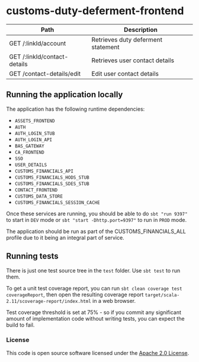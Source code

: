 
# customs-duty-deferment-frontend

| Path                                                                   | Description                                                                                       |
| ---------------------------------------------------------------------  | ------------------------------------------------------------------------------------------------- |
| GET  /:linkId/account                                                  | Retrieves duty deferment statement                                                                |                
| GET  /:linkId/contact-details                                          | Retrieves user contact details                                                                    |                
| GET  /contact-details/edit                                             | Edit user contact details                                                                         |                


## Running the application locally

The application has the following runtime dependencies:

* `ASSETS_FRONTEND`
* `AUTH`
* `AUTH_LOGIN_STUB`
* `AUTH_LOGIN_API`
* `BAS_GATEWAY`
* `CA_FRONTEND`
* `SSO`
* `USER_DETAILS`
* `CUSTOMS_FINANCIALS_API`
* `CUSTOMS_FINANCIALS_HODS_STUB`
* `CUSTOMS_FINANCIALS_SDES_STUB`
* `CONTACT_FRONTEND`
* `CUSTOMS_DATA_STORE`
* `CUSTOMS_FINANCIALS_SESSION_CACHE`

Once these services are running, you should be able to do `sbt "run 9397"` to start in `DEV` mode or
`sbt "start -Dhttp.port=9397"` to run in `PROD` mode.

The application should be run as part of the CUSTOMS_FINANCIALS_ALL profile due to it being an integral part of service.

## Running tests

There is just one test source tree in the `test` folder. Use `sbt test` to run them.

To get a unit test coverage report, you can run `sbt clean coverage test coverageReport`,
then open the resulting coverage report `target/scala-2.11/scoverage-report/index.html` in a web browser.

Test coverage threshold is set at 75% - so if you commit any significant amount of implementation code without writing tests, you can expect the build to fail.

### License

This code is open source software licensed under the [Apache 2.0 License]("http://www.apache.org/licenses/LICENSE-2.0.html").